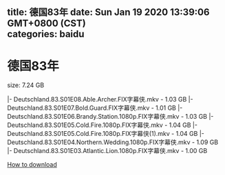 
title: 德国83年
date: Sun Jan 19 2020 13:39:06 GMT+0800 (CST)    
categories: baidu
---

# 德国83年
size: 7.24 GB
 
 
|- Deutschland.83.S01E08.Able.Archer.FIX字幕侠.mkv - 1.03 GB
|- Deutschland.83.S01E07.Bold.Guard.FIX字幕侠.mkv - 1.01 GB
|- Deutschland.83.S01E06.Brandy.Station.1080p.FIX字幕侠.mkv - 1.03 GB
|- Deutschland.83.S01E05.Cold.Fire.1080p.FIX字幕侠.mkv - 1.04 GB
|- Deutschland.83.S01E05.Cold.Fire.1080p.FIX字幕侠(1).mkv - 1.04 GB
|- Deutschland.83.S01E04.Northern.Wedding.1080p.FIX字幕侠.mkv - 1.09 GB
|- Deutschland.83.S01E03.Atlantic.Lion.1080p.FIX字幕侠.mkv - 1.00 GB

[How to download](https://bpcam.bemobtrk.com/go/2ceec3aa-1ca2-46d6-b9ff-aaa5c184517c?jno=569)